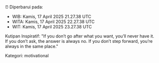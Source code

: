 ⏰ Diperbarui pada:
- WIB: Kamis, 17 April 2025 21.27.38 UTC
- WITA: Kamis, 17 April 2025 22.27.38 UTC
- WIT: Kamis, 17 April 2025 23.27.38 UTC

Kutipan Inspiratif:
"If you don’t go after what you want, you’ll never have it. If you don’t ask, the answer is always no. If you don’t step forward, you’re always in the same place."


Kategori: motivational

